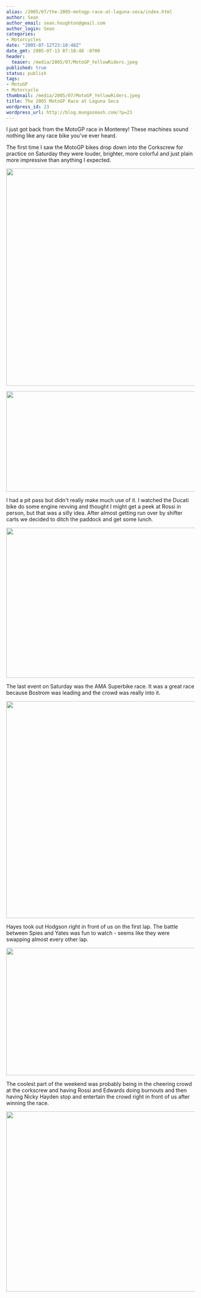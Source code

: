 ```yaml
---
alias: /2005/07/the-2005-motogp-race-at-laguna-seca/index.html
author: Sean
author_email: sean.houghton@gmail.com
author_login: Sean
categories:
- Motorcycles
date: "2005-07-12T23:10:48Z"
date_gmt: 2005-07-13 07:10:48 -0700
header:
  teaser: /media/2005/07/MotoGP_YellowRiders.jpeg
published: true
status: publish
tags:
- MotoGP
- Motorcycle
thumbnail: /media/2005/07/MotoGP_YellowRiders.jpeg
title: The 2005 MotoGP Race at Laguna Seca
wordpress_id: 23
wordpress_url: http://blog.mungosmash.com/?p=23
---
```

I just got back from the MotoGP race in Monterey!  These machines sound nothing like any race bike you've ever heard.

The first time I saw the MotoGP bikes drop down into the Corkscrew for practice on Saturday they were louder, brighter, more colorful and just plain more impressive than anything I expected.

<a href="{{site.url_root}}/media/2005/07/MotoGP_YellowRiders.jpeg"><img src="{{site.url_root}}/media/2005/07/MotoGP_YellowRiders.jpeg" alt="" title="MotoGP_YellowRiders" width="600" height="579" class="aligncenter size-full wp-image-771" /></a>

<a href="{{site.url_root}}/media/2005/07/MotoGP_MelandriAndBiagi.jpeg"><img src="{{site.url_root}}/media/2005/07/MotoGP_MelandriAndBiagi.jpeg" alt="" title="MotoGP_MelandriAndBiagi" width="600" height="268" class="aligncenter size-full wp-image-772" /></a>

I had a pit pass but didn't really make much use of it.  I watched the Ducati bike do some engine revving and thought I might get a peek at Rossi in person, but that was a silly idea.  After almost getting run over by shifter carts we decided to ditch the paddock and get some lunch.

<a href="{{site.url_root}}/media/2005/07/MotoGP_Rossi.jpeg"><img src="{{site.url_root}}/media/2005/07/MotoGP_Rossi.jpeg" alt="" title="MotoGP_Rossi" width="600" height="400" class="aligncenter size-full wp-image-774" /></a>

The last event on Saturday was the AMA Superbike race.  It was a great race because Bostrom was leading and the crowd was really into it.

<a href="{{site.url_root}}/media/2005/07/MotoGP_BostromLeads.jpeg"><img src="{{site.url_root}}/media/2005/07/MotoGP_BostromLeads.jpeg" alt="" title="MotoGP_BostromLeads" width="600" height="578" class="aligncenter size-full wp-image-775" /></a>

Hayes took out Hodgson right in front of us on the first lap.  The battle between Spies and Yates was fun to watch - seems like they were swapping almost every other lap.

<a href="{{site.url_root}}/media/2005/07/MotoGP_HodgsonCrash.jpeg"><img src="{{site.url_root}}/media/2005/07/MotoGP_HodgsonCrash.jpeg" alt="" title="MotoGP_HodgsonCrash" width="600" height="340" class="aligncenter size-full wp-image-776" /></a>

The coolest part of the weekend was probably being in the cheering crowd at the corkscrew and having Rossi and Edwards doing burnouts and then having Nicky Hayden stop and entertain the crowd right in front of us after winning the race.

<a href="{{site.url_root}}/media/2005/07/MotoGP_HaydenWins.jpeg"><img src="{{site.url_root}}/media/2005/07/MotoGP_HaydenWins.jpeg" alt="" title="MotoGP_HaydenWins" width="600" height="480" class="aligncenter size-full wp-image-777" /></a>

